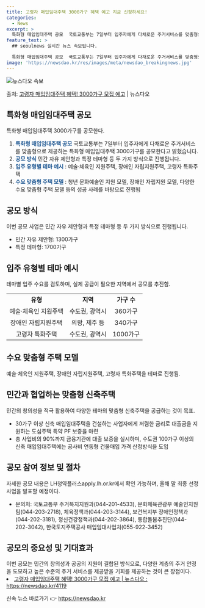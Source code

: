 ```yaml
---
title: 고령자 매입임대주택 3000가구 혜택 예고 지금 신청하세요!
categories:
  - News
excerpt: >
  특화형 매입임대주택 공모  국토교통부는 7일부터 입주자에게 다채로운 주거서비스를 맞춤형으로 제공하는 특화형 …
feature_text: >
  ## seoulnews 실시간 뉴스 속보입니다.

  특화형 매입임대주택 공모  국토교통부는 7일부터 입주자에게 다채로운 주거서비스를 맞춤형으로 제공하는 특화형 …
image: 'https://newsdao.kr/res/images/meta/newsdao_breakingnews.jpg'
---
```


![뉴스다오 속보](https://newsdao.kr/res/images/meta/newsdao_breakingnews.jpg)

<p>출처: <a href="https://newsdao.kr/4119" rel="dofollow">고령자 매입임대주택 혜택! 3000가구 모집 예고</a> | 뉴스다오</p>

<h2 data-ke-size="size26">특화형 매입임대주택 공모</h2>
특화형 매입임대주택 3000가구를 공모한다.
<ol>
  <li><b><span style="color: #1a5490;">특화형 매입임대주택 공모</span></b> 국토교통부는 7일부터 입주자에게 다채로운 주거서비스를 맞춤형으로 제공하는 특화형 매입임대주택 3000가구를 공모한다고 밝혔습니다. </li>
  <li><b><span style="color: #1a5490;">공모 방식</span></b> 민간 자유 제안형과 특정 테마형 등 두 가지 방식으로 진행됩니다. </li>
  <li><b><span style="color: #1a5490;">입주 유형별 테마 예시</span></b> : 예술·체육인 지원주택, 장애인 자립지원주택, 고령자 특화주택</li>
  <li><b><span style="color: #1a5490;">수요 맞춤형 주택 모델</span></b> : 청년 문화예술인 지원 모델, 장애인 자립지원 모델, 다양한 수요 맞춤형 주택 모델 등의 성공 사례를 바탕으로 진행됨</li>
</ol>

<h2 data-ke-size="size26">공모 방식</h2>
이번 공모 사업은 민간 자유 제안형과 특정 테마형 등 두 가지 방식으로 진행됩니다.
<ul>
  <li>민간 자유 제안형: 1300가구</li>
  <li>특정 테마형: 1700가구</li>
</ul>

<h2 data-ke-size="size26">입주 유형별 테마 예시</h2>
테마별 입주 수요를 검토하며, 실제 공급이 필요한 지역에서 공모를 추진함.
<table>
  <tr>
    <td style="text-align: center; height: 17px;"><b>유형</b></td>
    <td style="text-align: center; height: 17px;"><b>지역</b></td>
    <td style="text-align: center; height: 17px;"><b>가구 수</b></td>
  </tr>
  <tr>
    <td style="text-align: center; height: 17px;">예술·체육인 지원주택</td>
    <td style="text-align: center; height: 17px;">수도권, 광역시</td>
    <td style="text-align: center; height: 17px;">360가구</td>
  </tr>
  <tr>
    <td style="text-align: center; height: 17px;">장애인 자립지원주택</td>
    <td style="text-align: center; height: 17px;">의왕, 제주 등</td>
    <td style="text-align: center; height: 17px;">340가구</td>
  </tr>
  <tr>
    <td style="text-align: center; height: 17px;">고령자 특화주택</td>
    <td style="text-align: center; height: 17px;">수도권, 광역시</td>
    <td style="text-align: center; height: 17px;">1000가구</td>
  </tr>
</table>

<h2 data-ke-size="size26">수요 맞춤형 주택 모델</h2>
예술·체육인 지원주택, 장애인 자립지원주택, 고령자 특화주택을 테마로 진행됨.

<h2 data-ke-size="size26">민간과 협업하는 맞춤형 신축주택</h2>
민간의 창의성을 적극 활용하여 다양한 테마의 맞춤형 신축주택을 공급하는 것이 목표.
<ul>
  <li>30가구 이상 신축 매입임대주택을 건설하는 사업자에게 저렴한 금리로 대출금을 지원하는 도심주택 특약 PF 보증을 마련</li>
  <li>총 사업비의 90%까지 금융기관에 대출 보증을 실시하며, 수도권 100가구 이상의 신축 매입임대주택에는 공사비 연동형 건물매입 가격 산정방식을 도입</li>
</ul>

<h2 data-ke-size="size26">공모 참여 정보 및 절차</h2>
자세한 공모 내용은 LH청약플러스apply.lh.or.kr에서 확인 가능하며, 올해 말 최종 선정사업을 발표할 예정이다.
<ul>
  <li>문의처: 국토교통부 주거복지지원과(044-201-4533), 문화체육관광부 예술인지원팀(044-203-2718), 체육정책과(044-203-3144), 보건복지부 장애인정책과(044-202-3181), 정신건강정책과(044-202-3864), 통합돌봄추진단(044-202-3042), 한국토지주택공사 매입임대사업처(055-922-3452)</li>
</ul>

<h2 data-ke-size="size26">공모의 중요성 및 기대효과</h2>
이번 공모는 민간의 창의성과 공공의 지원이 결합된 방식으로, 다양한 계층의 주거 안정을 도모하고 높은 수준의 주거 서비스를 제공받을 기회를 제공하는 것이 큰 장점이다.
<u>
  <li>고령자 매입임대주택 혜택! 3000가구 모집 예고 | 뉴스다오 : <a href="https://newsdao.kr/4119">https://newsdao.kr/4119</a></li>
</u> 

신속 뉴스 바로가기 👉 <a href="https://newsdao.kr" rel="dofollow">https://newsdao.kr</a>



